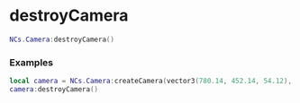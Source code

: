 # destroyCamera

```lua
NCs.Camera:destroyCamera()
```

### Examples
```lua
local camera = NCs.Camera:createCamera(vector3(780.14, 452.14, 54.12), 180.0)
camera:destroyCamera()
```